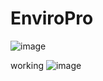 # EnviroPro

![image](https://github.com/LebToki/EnviroPro/assets/957618/943ce93e-faca-4471-9d8d-e2b07e0a1cab)

working 
![image](https://github.com/LebToki/EnviroPro/assets/957618/5c9e90b1-3a9a-49e4-863b-f9d388b41c5b)

